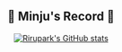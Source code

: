 <div align=center> <h2> 🐥 Minju's Record 🐥 </h2> </div>

<!-- <div align=center> [![Rirupark's github stats](https://github-readme-stats.vercel.app/api?username=rirupark&show_icons=true&theme=cobalt) </div> -->

<div align="center">

[![Rirupark's GitHub stats](https://github-readme-stats.vercel.app/api?username=rirupark&hide_title=true&show_icons=true&include_all_commits=true&disable_animations=true&theme=theme=cobalt)](https://github.com/rirupark/github-readme-stats)
  
</div>

<!-- ![Hits](https://hits.seeyoufarm.com/api/count/incr/badge.svg?url=https%3A%2F%2Fgithub.com%2Frirupark&count_bg=%23000000&title_bg=%23000000&icon=github.svg&icon_color=%23FFFFFF&title=hits&edge_flat=false) -->


<!--
**rirupark/rirupark** is a ✨ _special_ ✨ repository because its `README.md` (this file) appears on your GitHub profile.

Here are some ideas to get you started:

- 🔭 I’m currently working on ...
- 🌱 I’m currently learning ...
- 👯 I’m looking to collaborate on ...
- 🤔 I’m looking for help with ...
- 💬 Ask me about ...
- 📫 How to reach me: ...
- 😄 Pronouns: ...
- ⚡ Fun fact: ...
-->
